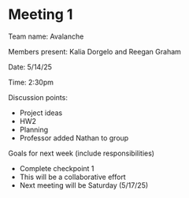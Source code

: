 # Meeting 1

Team name: Avalanche

Members present: Kalia Dorgelo and Reegan Graham

Date: 5/14/25

Time: 2:30pm

Discussion points:

*   Project ideas
*   HW2
*   Planning
*   Professor added Nathan to group

Goals for next week (include responsibilities)

* Complete checkpoint 1 
* This will be a collaborative effort
* Next meeting will be Saturday (5/17/25)

